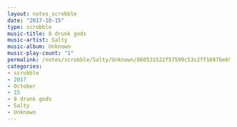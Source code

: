 ```yaml
---
layout: notes_scrobble
date: "2017-10-15"
type: scrobble
music-title: 8 drunk gods
music-artist: Salty
music-album: Unknown
music-play-count: "1"
permalink: /notes/scrobble/Salty/Unknown/860531522f57599c53c2ff1697be6931b955a4c4.html
categories:
- scrobble
- 2017
- October
- 15
- 8 drunk gods
- Salty
- Unknown
---
```

